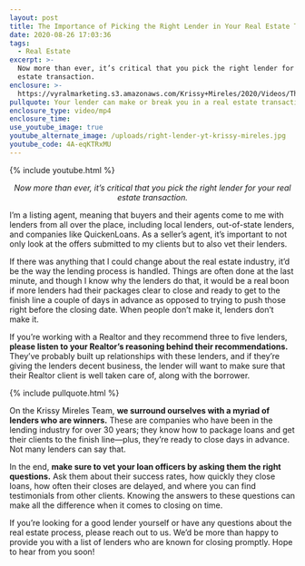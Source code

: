 ```yaml
---
layout: post
title: The Importance of Picking the Right Lender in Your Real Estate Transaction
date: 2020-08-26 17:03:36
tags:
  - Real Estate
excerpt: >-
  Now more than ever, it’s critical that you pick the right lender for your real
  estate transaction.
enclosure: >-
  https://vyralmarketing.s3.amazonaws.com/Krissy+Mireles/2020/Videos/The+Importance+of+Picking+the+Right+Lender+in+Your+Real+Estate+Transaction.mp4
pullquote: Your lender can make or break you in a real estate transaction.
enclosure_type: video/mp4
enclosure_time:
use_youtube_image: true
youtube_alternate_image: /uploads/right-lender-yt-krissy-mireles.jpg
youtube_code: 4A-eqKTRxMU
---
```


{% include youtube.html %}

<p style="text-align:center;"><em>Now more than ever, it’s critical that you pick the right lender for your real estate transaction.</em></p>

I’m a listing agent, meaning that buyers and their agents come to me with lenders from all over the place, including local lenders, out-of-state lenders, and companies like QuickenLoans. As a seller’s agent, it’s important to not only look at the offers submitted to my clients but to also vet their lenders.

If there was anything that I could change about the real estate industry, it’d be the way the lending process is handled. Things are often done at the last minute, and though I know why the lenders do that, it would be a real boon if more lenders had their packages clear to close and ready to get to the finish line a couple of days in advance as opposed to trying to push those right before the closing date. When people don’t make it, lenders don’t make it.

If you’re working with a Realtor and they recommend three to five lenders, **please listen to your Realtor’s reasoning behind their recommendations.** They’ve probably built up relationships with these lenders, and if they’re giving the lenders decent business, the lender will want to make sure that their Realtor client is well taken care of, along with the borrower.

{% include pullquote.html %}

On the Krissy Mireles Team, **we surround ourselves with a myriad of lenders who are winners.** These are companies who have been in the lending industry for over 30 years; they know how to package loans and get their clients to the finish line—plus, they’re ready to close days in advance. Not many lenders can say that.

In the end, **make sure to vet your loan officers by asking them the right questions.** Ask them about their success rates, how quickly they close loans, how often their closes are delayed, and where you can find testimonials from other clients. Knowing the answers to these questions can make all the difference when it comes to closing on time.

If you’re looking for a good lender yourself or have any questions about the real estate process, please reach out to us. We’d be more than happy to provide you with a list of lenders who are known for closing promptly. Hope to hear from you soon\!